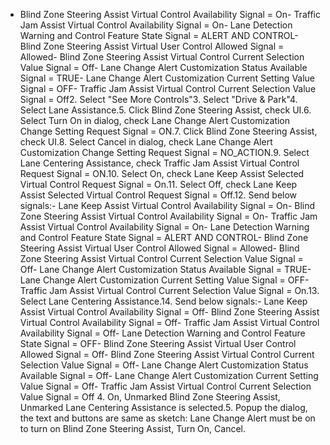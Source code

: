 - Blind Zone Steering Assist Virtual Control Availability Signal = On- Traffic Jam Assist Virtual Control Availability Signal = On- Lane Detection Warning and Control Feature State Signal = ALERT AND CONTROL- Blind Zone Steering Assist Virtual User Control Allowed Signal = Allowed- Blind Zone Steering Assist Virtual Control Current Selection Value Signal = Off- Lane Change Alert Customization Status Available Signal = TRUE- Lane Change Alert Customization Current Setting Value Signal = OFF- Traffic Jam Assist Virtual Control Current Selection Value Signal = Off2. Select "See More Controls"3. Select "Drive & Park"4. Select Lane Assistance.5. Click Blind Zone Steering Assist, check UI.6. Select Turn On in dialog, check Lane Change Alert Customization Change Setting Request Signal = ON.7. Click Blind Zone Steering Assist, check UI.8. Select Cancel in dialog, check Lane Change Alert Customization Change Setting Request Signal = NO_ACTION.9. Select Lane Centering Assistance, check Traffic Jam Assist Virtual Control Request Signal = ON.10. Select On, check Lane Keep Assist Selected Virtual Control Request Signal = On.11. Select Off, check Lane Keep Assist Selected Virtual Control Request Signal = Off.12. Send below signals:- Lane Keep Assist Virtual Control Availability Signal = On- Blind Zone Steering Assist Virtual Control Availability Signal = On- Traffic Jam Assist Virtual Control Availability Signal = On- Lane Detection Warning and Control Feature State Signal = ALERT AND CONTROL- Blind Zone Steering Assist Virtual User Control Allowed Signal = Allowed- Blind Zone Steering Assist Virtual Control Current Selection Value Signal = Off- Lane Change Alert Customization Status Available Signal = TRUE- Lane Change Alert Customization Current Setting Value Signal = OFF- Traffic Jam Assist Virtual Control Current Selection Value Signal = On.13. Select Lane Centering Assistance.14. Send below signals:- Lane Keep Assist Virtual Control Availability Signal = Off- Blind Zone Steering Assist Virtual Control Availability Signal = Off- Traffic Jam Assist Virtual Control Availability Signal = Off- Lane Detection Warning and Control Feature State Signal = OFF- Blind Zone Steering Assist Virtual User Control Allowed Signal = Off- Blind Zone Steering Assist Virtual Control Current Selection Value Signal = Off- Lane Change Alert Customization Status Available Signal = Off- Lane Change Alert Customization Current Setting Value Signal = Off- Traffic Jam Assist Virtual Control Current Selection Value Signal = Off 4. On, Unmarked Blind Zone Steering Assist, Unmarked Lane Centering Assistance is selected.5. Popup the dialog, the text and buttons are same as sketch: Lane Change Alert must be on to turn on Blind Zone Steering Assist, Turn On, Cancel.